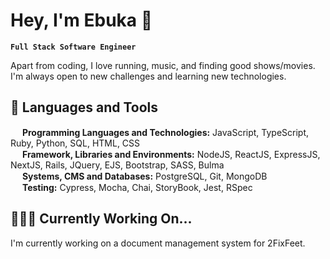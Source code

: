 <head>
    <link rel="stylesheet" href="https://kit.fontawesome.com/f0a6d108e3.css" crossorigin="anonymous">
</head>

# Hey, I'm Ebuka 👋

**`Full Stack Software Engineer`**

Apart from coding, I love running, music, and finding good shows/movies. I'm always open to new challenges and learning new technologies.

## 🧰 Languages and Tools
<div>
<img src="https://user-images.githubusercontent.com/23465711/212404964-e33626be-4974-4f46-8ad3-4c00c2a9df42.png" width="15" height="15"> <b>Programming Languages and Technologies:</b> JavaScript, TypeScript, Ruby, Python, SQL, HTML, CSS
</div>
<div>
<img src="https://user-images.githubusercontent.com/23465711/212405125-48449a8b-ccda-4315-8679-4241b038ad82.png" width="15" height="15"> <b>Framework, Libraries and Environments:</b> NodeJS, ReactJS, ExpressJS, NextJS, Rails, JQuery, EJS, Bootstrap, SASS, Bulma
</div>
<div>
<img src="https://user-images.githubusercontent.com/23465711/212396468-c771d80a-1f7e-4b7a-9530-5bd0a58ec5e4.png" width="15" height="15"> <b>Systems, CMS and Databases:</b> PostgreSQL, Git, MongoDB
</div>
<div>
<img src="https://user-images.githubusercontent.com/23465711/212405290-7730e84a-ddc9-431d-8214-20c45668ca75.png" width="15" height="15"> <b>Testing:</b> Cypress, Mocha, Chai, StoryBook, Jest, RSpec
</div>

## 👩🏾‍💻 Currently Working On...
I'm currently working on a document management system for 2FixFeet.

